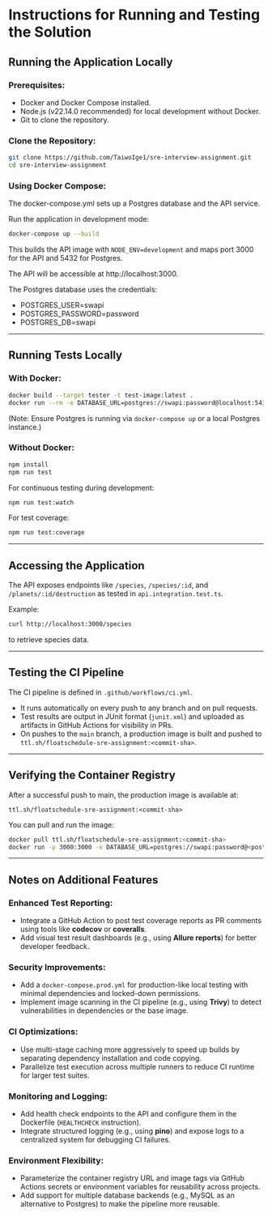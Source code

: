 # Instructions for Running and Testing the Solution

## Running the Application Locally

### Prerequisites:
- Docker and Docker Compose installed.
- Node.js (v22.14.0 recommended) for local development without Docker.
- Git to clone the repository.

### Clone the Repository:
```bash
git clone https://github.com/TaiwoIge1/sre-interview-assignment.git
cd sre-interview-assignment
```

### Using Docker Compose:
The docker-compose.yml sets up a Postgres database and the API service.

Run the application in development mode:
```bash
docker-compose up --build
```

This builds the API image with `NODE_ENV=development` and maps port 3000 for the API and 5432 for Postgres.

The API will be accessible at http://localhost:3000.

The Postgres database uses the credentials:
- POSTGRES_USER=swapi
- POSTGRES_PASSWORD=password
- POSTGRES_DB=swapi

---

## Running Tests Locally

### With Docker:
```bash
docker build --target tester -t test-image:latest .
docker run --rm -e DATABASE_URL=postgres://swapi:password@localhost:5432/swapi test-image:latest
```
(Note: Ensure Postgres is running via `docker-compose up` or a local Postgres instance.)

### Without Docker:
```bash
npm install
npm run test
```

For continuous testing during development:
```bash
npm run test:watch
```

For test coverage:
```bash
npm run test:coverage
```

---

## Accessing the Application

The API exposes endpoints like `/species`, `/species/:id`, and `/planets/:id/destruction` as tested in `api.integration.test.ts`.

Example:
```bash
curl http://localhost:3000/species
```
to retrieve species data.

---

## Testing the CI Pipeline

The CI pipeline is defined in `.github/workflows/ci.yml`.

- It runs automatically on every push to any branch and on pull requests.
- Test results are output in JUnit format (`junit.xml`) and uploaded as artifacts in GitHub Actions for visibility in PRs.
- On pushes to the `main` branch, a production image is built and pushed to `ttl.sh/floatschedule-sre-assignment:<commit-sha>`.

---

## Verifying the Container Registry

After a successful push to main, the production image is available at:
```
ttl.sh/floatschedule-sre-assignment:<commit-sha>
```

You can pull and run the image:
```bash
docker pull ttl.sh/floatschedule-sre-assignment:<commit-sha>
docker run -p 3000:3000 -e DATABASE_URL=postgres://swapi:password@<postgres-host>:5432/swapi ttl.sh/floatschedule-sre-assignment:<commit-sha>
```

---

## Notes on Additional Features

### Enhanced Test Reporting:
- Integrate a GitHub Action to post test coverage reports as PR comments using tools like **codecov** or **coveralls**.
- Add visual test result dashboards (e.g., using **Allure reports**) for better developer feedback.

### Security Improvements:
- Add a `docker-compose.prod.yml` for production-like local testing with minimal dependencies and locked-down permissions.
- Implement image scanning in the CI pipeline (e.g., using **Trivy**) to detect vulnerabilities in dependencies or the base image.

### CI Optimizations:
- Use multi-stage caching more aggressively to speed up builds by separating dependency installation and code copying.
- Parallelize test execution across multiple runners to reduce CI runtime for larger test suites.

### Monitoring and Logging:
- Add health check endpoints to the API and configure them in the Dockerfile (`HEALTHCHECK` instruction).
- Integrate structured logging (e.g., using **pino**) and expose logs to a centralized system for debugging CI failures.

### Environment Flexibility:
- Parameterize the container registry URL and image tags via GitHub Actions secrets or environment variables for reusability across projects.
- Add support for multiple database backends (e.g., MySQL as an alternative to Postgres) to make the pipeline more reusable.
